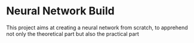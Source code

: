 # Neural Network Build
 This project aims at creating a neural network from scratch, to apprehend not only the theoretical part but also the practical part

